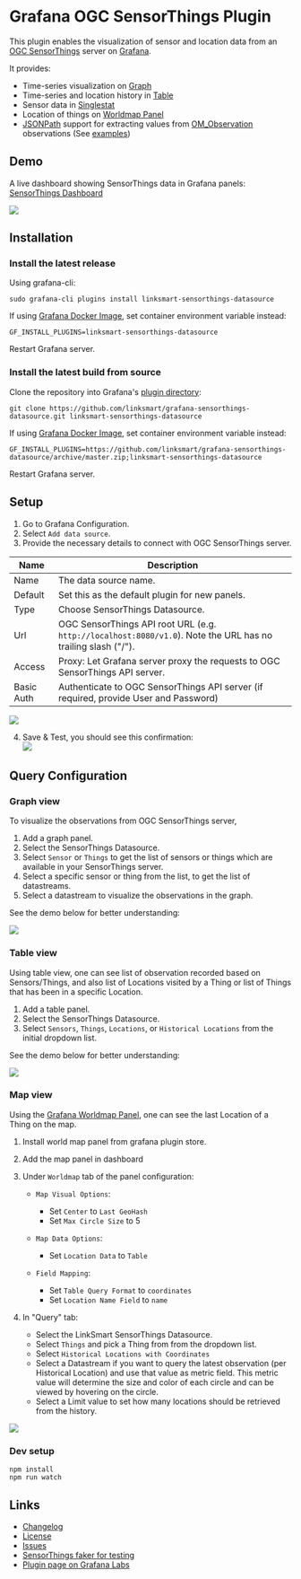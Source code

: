 # Grafana OGC SensorThings Plugin
This plugin enables the visualization of sensor and location data from an [OGC SensorThings](https://github.com/opengeospatial/sensorthings) server on [Grafana](http://grafana.org/).

It provides:
* Time-series visualization on [Graph](https://grafana.com/plugins/graph)
* Time-series and location history in [Table](https://grafana.com/plugins/table)
* Sensor data in [Singlestat](https://grafana.com/plugins/singlestat)
* Location of things on [Worldmap Panel](https://grafana.com/plugins/grafana-worldmap-panel)
* [JSONPath](https://goessner.net/articles/JsonPath/index.html#e2) support for extracting values from [OM_Observation](http://docs.opengeospatial.org/is/15-078r6/15-078r6.html#table_12) observations (See [examples](https://github.com/linksmart/grafana-sensorthings-datasource/blob/master/JSONPath.md))

## Demo
A live dashboard showing SensorThings data in Grafana panels: [SensorThings Dashboard](https://demo.linksmart.eu/grafana/d/OUQUMYDmz/ogc-sensorthings)

[![](https://raw.githubusercontent.com/linksmart/grafana-sensorthings-datasource/master/img/dashboard_small.png)](https://raw.githubusercontent.com/linksmart/grafana-sensorthings-datasource/master/img/dashboard.png)

## Installation

### Install the latest release
Using grafana-cli:
```
sudo grafana-cli plugins install linksmart-sensorthings-datasource
```
If using [Grafana Docker Image](https://hub.docker.com/r/grafana/grafana/), set container environment variable instead:
```
GF_INSTALL_PLUGINS=linksmart-sensorthings-datasource
```

Restart Grafana server.

### Install the latest build from source
Clone the repository into Grafana's [plugin directory](http://docs.grafana.org/plugins/installation/#grafana-plugin-directory):
```
git clone https://github.com/linksmart/grafana-sensorthings-datasource.git linksmart-sensorthings-datasource
```
If using [Grafana Docker Image](https://hub.docker.com/r/grafana/grafana/), set container environment variable instead:
```
GF_INSTALL_PLUGINS=https://github.com/linksmart/grafana-sensorthings-datasource/archive/master.zip;linksmart-sensorthings-datasource
```

Restart Grafana server.


## Setup

1. Go to Grafana Configuration.
2. Select `Add data source`.
3. Provide the necessary details to connect with OGC SensorThings server.

Name | Description
------------ | -------------
Name | The data source name.
Default | Set this as the default plugin for new panels.
Type | Choose SensorThings Datasource.
Url | OGC SensorThings API root URL (e.g. `http://localhost:8080/v1.0`). Note the URL has no trailing slash ("/").
Access | Proxy: Let Grafana server proxy the requests to OGC SensorThings API server.
Basic Auth | Authenticate to OGC SensorThings API server (if required, provide User and Password)

![](https://raw.githubusercontent.com/linksmart/grafana-sensorthings-datasource/master/img/datasource_setup.png)

4. Save & Test, you should see this confirmation:  
![](https://raw.githubusercontent.com/linksmart/grafana-sensorthings-datasource/master/img/datasource_setup_confirmation.png)

## Query Configuration

### Graph view
To visualize the observations from OGC SensorThings server,

1. Add a graph panel.
2. Select the SensorThings Datasource.
3. Select `Sensor` or `Things` to get the list of sensors or things which are available in your SensorThings server.
4. Select a specific sensor or thing from the list, to get the list of datastreams.
5. Select a datastream to visualize the observations in the graph.

See the demo below for better understanding:

![](https://raw.githubusercontent.com/linksmart/grafana-sensorthings-datasource/master/img/graph_demo.gif)

### Table view
Using table view, one can see list of observation recorded based on Sensors/Things, and also list of Locations visited by a Thing or list of Things that has been in a specific Location.

1. Add a table panel.
2. Select the SensorThings Datasource.
3. Select `Sensors`, `Things`, `Locations`, or `Historical Locations` from the initial dropdown list.

See the demo below for better understanding:

![](https://raw.githubusercontent.com/linksmart/grafana-sensorthings-datasource/master/img/table_demo.gif)

### Map view
Using the [Grafana Worldmap Panel](https://grafana.com/grafana/plugins/grafana-worldmap-panel), one can see the last Location of a Thing on the map.

1. Install world map panel from grafana plugin store.
2. Add the map panel in dashboard
3. Under `Worldmap` tab of the panel configuration:
    * `Map Visual Options`:
        * Set `Center` to `Last GeoHash`
        * Set `Max Circle Size` to 5
               
    * `Map Data Options`:
        * Set `Location Data` to `Table`
        
    * `Field Mapping`:
        * Set `Table Query Format` to `coordinates`
        * Set `Location Name Field` to `name`

4. In "Query" tab:
    * Select the LinkSmart SensorThings Datasource.
    * Select `Things` and pick a Thing from from the dropdown list.
    * Select `Historical Locations with Coordinates`
    * Select a Datastream if you want to query the latest observation (per Historical Location) and use that value as metric field. This metric value will determine the size and color of each circle and can be viewed by hovering on the circle.
    * Select a Limit value to set how many locations should be retrieved from the history.

![](https://raw.githubusercontent.com/linksmart/grafana-sensorthings-datasource/master/img/worldmap_config.jpg)

### Dev setup
```
npm install
npm run watch
```

## Links
* [Changelog](https://github.com/linksmart/grafana-sensorthings-datasource/blob/master/CHANGELOG.md)
* [License](https://github.com/linksmart/grafana-sensorthings-datasource/blob/master/LICENSE)
* [Issues](https://github.com/linksmart/grafana-sensorthings-datasource/issues)
* [SensorThings faker for testing](https://github.com/linksmart/sensorthings-faker)
* [Plugin page on Grafana Labs](https://grafana.com/plugins/linksmart-sensorthings-datasource)
